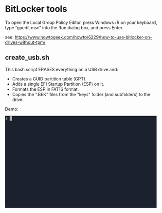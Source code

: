 # BitLocker tools

To open the Local Group Policy Editor, press Windows+R on your keyboard, type “gpedit.msc” into the Run dialog box, and press Enter.

see: https://www.howtogeek.com/howto/6229/how-to-use-bitlocker-on-drives-without-tpm/

## create_usb.sh

This bash script ERASES everything on a USB drive and:

- Creates a GUID partition table (GPT).
- Adds a single EFI Startup Partition (ESP) on it.
- Formats the ESP in FAT16 format.
- Copies the ".BEK" files from the "keys" folder (and subfolders) to the drive.

Demo:

![create_usb.sh screencast](create_usb.gif)
